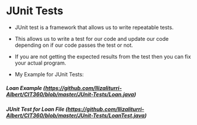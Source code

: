 # JUnit Tests

- JUnit test is a framework that allows us to write repeatable tests.
- This allows us to write a test for our code and update our code depending on if our code passes the test or not. 
- If you are not getting the expected results from the test then you can fix your actual program.

- My Example for JUnit Tests:

##### Loan Example (https://github.com/Ilizaliturri-Albert/CIT360/blob/master/JUnit-Tests/Loan.java)
##### JUnit Test for Loan File (https://github.com/Ilizaliturri-Albert/CIT360/blob/master/JUnit-Tests/LoanTest.java)
